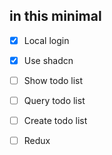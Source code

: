 ## in this minimal

- [x] Local login
- [x] Use shadcn
- [ ] Show todo list
- [ ] Query todo list
- [ ] Create todo list
- [ ] Redux

